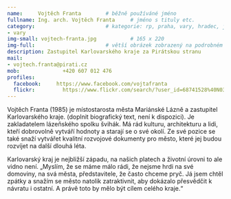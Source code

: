 ```yaml
---
name:     Vojtěch Franta	  	# běžně používáné jméno
fullname: Ing. arch. Vojtěch Franta  	# jméno s tituly etc.
category:                 		# kategorie: rp, praha, vary, hradec, jmk, senat
- vary
img-small: vojtech-franta.jpg           # 165 x 220
img-full:                 		# větší obrázek zobrazený na podrobném profilu
description: Zastupitel Karlovarského kraje za Pirátskou stranu            	# kratký popis, max 160 znaků
mail:
- vojtech.franta@pirati.cz
mob:			  +420 607 012 476
profiles:
  facebook: 	https://www.facebook.com/vojtafranta  
  flickr:		  https://www.flickr.com/search/?user_id=68741528%40N03&sort=date-taken-desc&view_all=1&text=vojt%C4%9Bch%20franta
---
```


Vojtěch Franta (1985) je místostarosta města Mariánské Lázně a zastupitel Karlovarského kraje. (doplnit biografický text, není k dispozici). Je zakladatelem lázeňského spolku švihák. Má rád kulturu, architekturu a lidi, kteří dobrovolně vytváří hodnoty a starají se o své okolí. Ze své pozice se také snaží vytvářet kvalitní rozvojové dokumenty pro město, které jej budou rozvíjet na další dlouhá léta.

Karlovarský kraj je nejbližší západu, na našich platech a životní úrovni to ale vidno není. „Myslím, že se máme málo rádi, že nejsme hrdi na své domoviny, na svá města, představitele, že často chceme pryč. Já jsem chtěl zpátky a snažím se město natolik zatraktivnit, aby dokázalo přesvědčit k návratu i ostatní. A právě toto by mělo být cílem celého kraje.“

